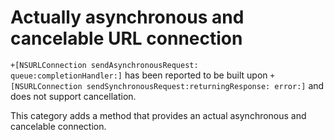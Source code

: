 Actually asynchronous and cancelable URL connection
=======================

`+[NSURLConnection sendAsynchronousRequest:                          queue:completionHandler:]` has been reported to be built upon `+[NSURLConnection sendSynchronousRequest:returningResponse: error:]` and does not support cancellation.

This category adds a method that provides an actual asynchronous and cancelable connection. 
